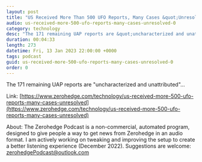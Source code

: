 ```yaml
---
layout: post
title: "US Received More Than 500 UFO Reports, Many Cases &quot;Unresolved&quot;"
audio: us-received-more-500-ufo-reports-many-cases-unresolved-0
category: technology
desc: "The 171 remaining UAP reports are &quot;uncharacterized and unattributed&quot;..."
duration: 00:04:33
length: 273
datetime: Fri, 13 Jan 2023 22:00:00 +0000
tags: podcast
guid: us-received-more-500-ufo-reports-many-cases-unresolved-0
order: 0
---
```

The 171 remaining UAP reports are &quot;uncharacterized and unattributed&quot;...

Link: [https://www.zerohedge.com/technology/us-received-more-500-ufo-reports-many-cases-unresolved](https://www.zerohedge.com/technology/us-received-more-500-ufo-reports-many-cases-unresolved)

About: The Zerohedge Podcast is a non-commercial, automated program, designed to give people a way to get news from Zerohedge in an audio format.  I am actively working on tweaking and improving the setup to create a better listening experience (December 2022).  Suggestions are welcome: [zerohedgePodcast@outlook.com](mailto:zerohedgePodcast@outlook.com)
